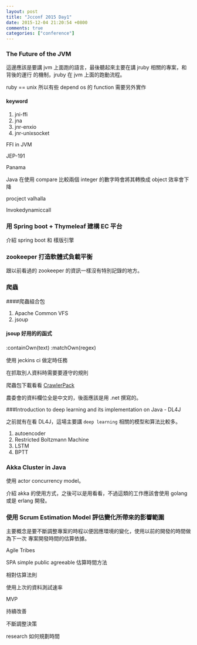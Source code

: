 ```yaml
---
layout: post
title: "Jcconf 2015 Day1"
date: 2015-12-04 21:20:54 +0800
comments: true
categories: ["conference"]
---
```


<!-- more -->


### The Future of the JVM

這邊應該是要講 jvm 上面跑的語言，最後聽起來主要在講 jruby 相關的專案，和背後的運行
的機制，jruby 在 jvm 上面的跑動流程。

ruby == unix 
所以有些 depend os 的 function 需要另外實作

#### keyword

1. jni-ffi
2. jna
3. jnr-enxio
7. jnr-unixsocket

FFI in JVM

JEP-191

Panama

Java 在使用 compare 比較兩個 integer 的數字時會將其轉換成 object 效率會下降

procject valhalla

Invokedynamiccall

### 用 Spring boot + Thymeleaf 建構 EC 平台 
介紹 spring boot 和 樣版引擎


### zookeeper 打造軟體式負載平衡

跟以前看過的 zookeeper 的資訊一樣沒有特別記錄的地方。

### 爬蟲

####爬蟲組合包
1. Apache Common VFS
2. jsoup

#### jsoup 好用的的函式
:containOwn(text)
:matchOwn(regex)　

使用 jeckins ci 做定時任務

在抓取別人資料時需要要遵守的規則

爬蟲包下載看看 [CrawlerPack]

[CrawlerPack]:https://github.com/abola/CrawlerPack

農委會的資料欄位全是中文的，後面應該是用 .net 撰寫的。

###Introduction to deep learning and its implementation on Java - DL4J 

之前就有在看 DL4J，這場主要講 `deep learning` 相關的模型和算法比較多。

1. autoencoder
2. Restricted Boltzmann Machine
3. LSTM
4. BPTT

### Akka Cluster in Java

使用 actor concurrency model。

介紹 akka 的使用方式，之後可以是用看看，不過這類的工作應該會使用 golang 或是 erlang 開發。

### 使用 Scrum Estimation Model 評估變化所帶來的影響範圍

主要概念是要不斷調整專案的時程以便因應環境的變化，使用以前的開發的時間做為下一次
專案開發時間的估算依據。

Agile Tribes

SPA simple public agreeable 估算時間方法

相對估算法則

使用上次的資料測試速率

MVP

持續改善

不斷調整決策

research 如何規劃時間 